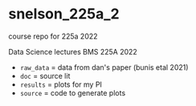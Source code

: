 # snelson_225a_2
 course repo for 225a 2022

Data Science lectures BMS 225A 2022

- `raw_data` = data from dan's paper (bunis etal 2021)
- `doc` = source lit
- `results` = plots for my PI
- `source` = code to generate plots
